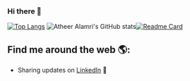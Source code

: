 ### Hi there 👋
[![Top Langs](https://github-readme-stats.vercel.app/?username=AtheerAlamri&theme=swift&layout=compact)](https://github.com/AtheerAlamri/github-readme-stats) ![Atheer Alamri's GitHub stats](https://github-readme-stats.vercel.app/api?username=AtheerAlamri&theme=swift&&hide=contribs,prs&show_icons=true)[![Readme Card](https://github-readme-stats.vercel.app/api/pin/?username=AtheerAlamri&theme=swift&repo=github-readme-stats)](https://github.com/AtheerAlamri/github-readme-stats)


## Find me around the web 🌎: 
- Sharing updates on <a href="https://www.linkedin.com/in/atheer-alamri-ba842a21b">LinkedIn</a> 💼
